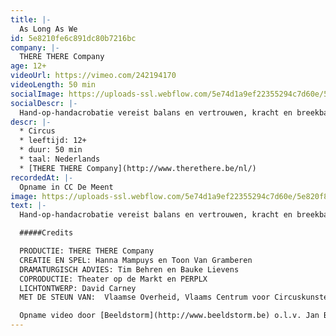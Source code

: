```yaml
---
title: |-
  As Long As We
id: 5e8210fe6c891dc80b7216bc
company: |-
  THERE THERE Company
age: 12+
videoUrl: https://vimeo.com/242194170
videoLength: 50 min
socialImage: https://uploads-ssl.webflow.com/5e74d1a9ef22355294c7d60e/5e820f8e4bf063c500cf4b0e_As%20long%20as%20we%20-%20Bart%20Grietens-48.jpg
socialDescr: |-
  Hand-op-handacrobatie vereist balans en vertrouwen, kracht en breekbaarheid, steun en overgave. Als een beweging foutloos wordt uitgevoerd, zien we enkel perfectie. As long as we toont wat erachter ligt: het eindeloos herhalen, het onvermogen om samen te werken, de soms lachwekkende zinloosheid van het proberen. En af en toe wél het perfecte samenspel. Naast twee artiesten, honderd witte koffiekopjes op scène: net als de lijven, sterk en toch breekbaar.
descr: |-
  * Circus
  * leeftijd: 12+
  * duur: 50 min
  * taal: Nederlands
  * [THERE THERE Company](http://www.therethere.be/nl/)
recordedAt: |-
  Opname in CC De Meent
image: https://uploads-ssl.webflow.com/5e74d1a9ef22355294c7d60e/5e820f8e4bf063c500cf4b0e_As%20long%20as%20we%20-%20Bart%20Grietens-48.jpg
text: |-
  Hand-op-handacrobatie vereist balans en vertrouwen, kracht en breekbaarheid, steun en overgave. Als een beweging foutloos wordt uitgevoerd, zien we enkel perfectie. As long as we toont wat erachter ligt: het eindeloos herhalen, het onvermogen om samen te werken, de soms lachwekkende zinloosheid van het proberen. En af en toe wél het perfecte samenspel. Naast twee artiesten, honderd witte koffiekopjes op scène: net als de lijven, sterk en toch breekbaar.

  #####Credits

  PRODUCTIE: THERE THERE Company
  CREATIE EN SPEL: Hanna Mampuys en Toon Van Gramberen
  DRAMATURGISCH ADVIES: Tim Behren en Bauke Lievens
  COPRODUCTIE: Theater op de Markt en PERPLX
  LICHTONTWERP: David Carney
  MET DE STEUN VAN:  Vlaamse Overheid, Vlaams Centrum voor Circuskunsten, cc de borre, 30CC, Latitude 50, Cultuurcentrum Grote Post, MiraMiro, Vormingscentrum Destelheide

  Opname video door [Beeldstorm](http://www.beeldstorm.be) o.l.v. Jan Bosteels
---
```

